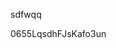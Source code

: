 sdfwqq













































































0655LqsdhFJsKafo3un
